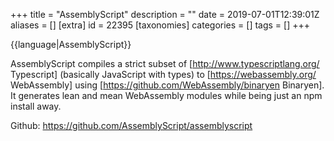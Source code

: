 +++
title = "AssemblyScript"
description = ""
date = 2019-07-01T12:39:01Z
aliases = []
[extra]
id = 22395
[taxonomies]
categories = []
tags = []
+++

{{language|AssemblyScript}}

AssemblyScript compiles a strict subset of [http://www.typescriptlang.org/ Typescript] (basically JavaScript with types) to [https://webassembly.org/ WebAssembly] using [https://github.com/WebAssembly/binaryen Binaryen]. It generates lean and mean WebAssembly modules while being just an npm install away.

Github: https://github.com/AssemblyScript/assemblyscript

